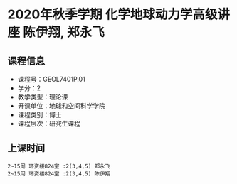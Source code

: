 # 2020年秋季学期 化学地球动力学高级讲座 陈伊翔, 郑永飞






## 课程信息

- 课程号：GEOL7401P.01
- 学分：2
- 教学类型：理论课
- 开课单位：地球和空间科学学院
- 课程类别：博士
- 课程层次：研究生课程

## 上课时间

```
2~15周 环资楼824室 :2(3,4,5) 郑永飞
2~15周 环资楼824室 :2(3,4,5) 陈伊翔
```

